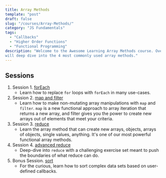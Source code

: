```yaml
---
title: Array Methods
template: "post"
draft: false
slug: "/courses/Array-Methods/"
category: "JS Fundamentals"
tags:
  - "Callbacks"
  - "Higher Order Functions"
  - "Functional Programming"
description: "Welcome to the Awesome Learning Array Methods course. Over the next 5 lessons, you
will deep dive into the 4 most commonly used array methods." 
---
```


## Sessions

1.  Session 1. [forEach](Session-1-forEach)
    -   Learn how to replace `for` loops with `forEach` in many use-cases.
2.  Session 2. [map and filter](Session-2-filter-&-map)
    -   Learn how to make non-mutating array manipulations with `map` and `filter`.
        `map` is a new functional approach to array iteration that returns a new
        array, and filter gives you the power to create new arrays out of
        elements that meet your criteria.
3.  Session 3. [reduce](Session-3-reduce)
    -   Learn the array method that can create new arrays, objects, arrays of
        objects, single values, anything. It's one of our most powerful
        functional array methods.
4.  Session 4. [advanced reduce](Session-4-advanced-reduce)
    -   Deep-dive into `reduce` with a challenging exercise set meant to push the
        boundaries of what reduce can do.
5.  Bonus Session. [sort](<Session-sort-(bonus)>)
    -   For the curious, learn how to sort complex data sets based on
        user-defined callbacks.
